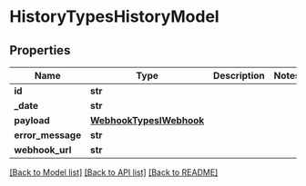 # HistoryTypesHistoryModel

## Properties
Name | Type | Description | Notes
------------ | ------------- | ------------- | -------------
**id** | **str** |  | 
**_date** | **str** |  | 
**payload** | [**WebhookTypesIWebhook**](WebhookTypesIWebhook.md) |  | 
**error_message** | **str** |  | 
**webhook_url** | **str** |  | 

[[Back to Model list]](../README.md#documentation-for-models) [[Back to API list]](../README.md#documentation-for-api-endpoints) [[Back to README]](../README.md)

